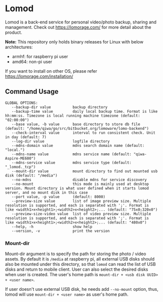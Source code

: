 # Lomod
Lomod is a back-end service for personal video/photo backup, sharing and management. Check out https://lomorage.com/ for more detail about the product.

**Note:** This repository only holds binary releases for Linux with below architectures: 
- armhf: for raspberry pi user
- amd64: non-pi user

If you want to install on other OS, please refer https://lomorage.com/installation/

## Command Usage
```
GLOBAL OPTIONS:
   --backup-dir value          backup directory
   --backup-time value         daily local backup time. Format is like hh:mm:ss. Timezone is local running machine timezone (default: "02:00:00")
   --base value, -b value      base directory to store db file (default: "/home/qiwa/go/src/bitbucket.org/lomoware/lomo-backend")
   --check-interval value      interval to run consistent check. Unit in day (default: 7)
   --log-dir value             logfile directory
   --mdns-domain value         mdns search domain name (default: "local.")
   --mdns-name value           mdns service name (default: "qiwa-Aspire-ME600")
   --mdns-service value        mdns service type (default: "_lomod._tcp")
   --mount-dir value           mount directory to find out mounted usb disk (default: "/media")
   --no-mdns                   disable mdns for service discovery
   --no-mount                  this mode is mainly used at desktop version. Mount directory is what user defined when it starts lomod server, and no mount disk in this case
   --port value, -p value      (default: 8000)
   --preview-size value        list of image preview size. Multiple resolution is supported, and each is separated with ';'. Format is like <width1>x<height1>;<width2>x<height2>;... (default: "75x0;320x0")
   --preview-size-video value  list of video preview size. Multiple resolution is supported, and each is separated with ';'. Format is like <width1>x<height1>;<width2>x<height2>;... (default: "480x0")
   --help, -h                  show help
   --version, -v               print the version
   ```
### Mount-dir
Mount-dir argument is to specify the path for storing the photo / video assets. By default it is `/media` at raspberry pi, all external USB disks should also be mounted under this directory, so that `lomod` can read the list of USB disks and return to mobile client. User can also select the desired disks when user is created. The user's home path is `mount-dir + <usb disk UUID> + <user name>`.

If user doesn't use external USB disk, he needs add `--no-mount` option, thus, lomod will use `mount-dir + <user name>` as user's home path.
